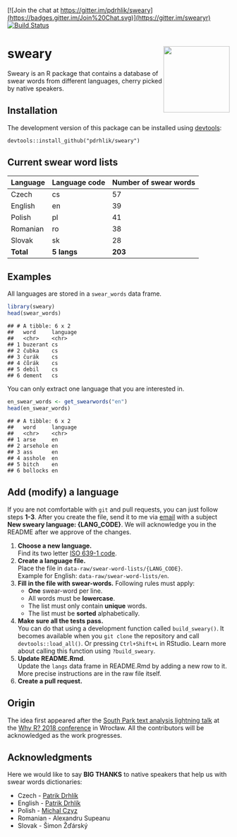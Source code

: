 
<!-- README.md is generated from README.Rmd. Please edit this file. -->

[![Join the chat at
https://gitter.im/pdrhlik/sweary](https://badges.gitter.im/Join%20Chat.svg)](https://gitter.im/swearyr)
[![Build
Status](https://travis-ci.org/pdrhlik/sweary.svg?branch=master)](https://travis-ci.org/pdrhlik/sweary)

# sweary <img src="sticker/sweary-sticker.png" align="right" width="150" />

Sweary is an R package that contains a database of swear words from
different languages, cherry picked by native speakers.

## Installation

The development version of this package can be installed using
[devtools](https://github.com/r-lib/devtools):

    devtools::install_github("pdrhlik/sweary")

## Current swear word lists

| Language  | Language code | Number of swear words |
| --------- | ------------- | --------------------- |
| Czech     | cs            | 57                    |
| English   | en            | 39                    |
| Polish    | pl            | 41                    |
| Romanian  | ro            | 38                    |
| Slovak    | sk            | 28                    |
| **Total** | **5 langs**   | **203**               |

## Examples

All languages are stored in a `swear_words` data frame.

``` r
library(sweary)
head(swear_words)
```

    ## # A tibble: 6 x 2
    ##   word     language
    ##   <chr>    <chr>   
    ## 1 buzerant cs      
    ## 2 čubka    cs      
    ## 3 čurák    cs      
    ## 4 čůrák    cs      
    ## 5 debil    cs      
    ## 6 dement   cs

You can only extract one language that you are interested in.

``` r
en_swear_words <- get_swearwords("en")
head(en_swear_words)
```

    ## # A tibble: 6 x 2
    ##   word     language
    ##   <chr>    <chr>   
    ## 1 arse     en      
    ## 2 arsehole en      
    ## 3 ass      en      
    ## 4 asshole  en      
    ## 5 bitch    en      
    ## 6 bollocks en

## Add (modify) a language

If you are not comfortable with `git` and pull requests, you can just
follow steps **1-3**. After you create the file, send it to me via
[email](mailto:patrik.drhlik@gmail.com) with a subject **New sweary
language: {LANG\_CODE}**. We will acknowledge you in the README after we
approve of the changes.

1.  **Choose a new language.**  
    Find its two letter [ISO 639-1
    code](https://en.wikipedia.org/wiki/List_of_ISO_639-1_codes).
2.  **Create a language file.**  
    Place the file in `data-raw/swear-word-lists/{LANG_CODE}`.  
    Example for English: `data-raw/swear-word-lists/en`.
3.  **Fill in the file with swear-words.** Following rules must apply:
      - **One** swear-word per line.
      - All words must be **lowercase**.
      - The list must only contain **unique** words.
      - The list must be **sorted** alphabetically.
4.  **Make sure all the tests pass.**  
    You can do that using a development function called
    `build_sweary()`. It becomes available when you `git clone` the
    repository and call `devtools::load_all()`. Or pressing
    `Ctrl+Shift+L` in RStudio. Learn more about calling this function
    using `?build_sweary`.
5.  **Update README.Rmd**.  
    Update the `langs` data frame in README.Rmd by adding a new row to
    it. More precise instructions are in the raw file itself.
6.  **Create a pull request.**

## Origin

The idea first appeared after the [South Park text analysis lightning
talk](https://github.com/pdrhlik/southparktalk-whyr2018) at the [Why
R? 2018 conference](http://whyr2018.pl/) in Wrocław. All the
contributors will be acknowledged as the work progresses.

## Acknowledgments

Here we would like to say **BIG THANKS** to native speakers that help us
with swear words dictionaries:

  - Czech - [Patrik Drhlík](https://github.com/pdrhlik)
  - English - [Patrik Drhlík](https://github.com/pdrhlik)
  - Polish - [Michal Czyz](https://github.com/mczyzj)
  - Romanian - Alexandru Supeanu
  - Slovak - Šimon Žďárský
